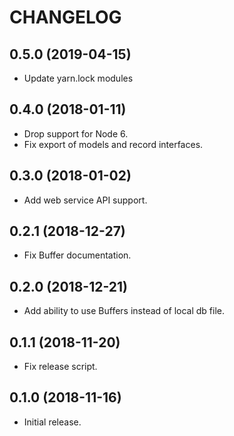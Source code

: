 CHANGELOG
=========

0.5.0 (2019-04-15)
------------------

* Update yarn.lock modules

0.4.0 (2018-01-11)
------------------

* Drop support for Node 6.
* Fix export of models and record interfaces.

0.3.0 (2018-01-02)
------------------

* Add web service API support.

0.2.1 (2018-12-27)
------------------

* Fix Buffer documentation.

0.2.0 (2018-12-21)
------------------

* Add ability to use Buffers instead of local db file.

0.1.1 (2018-11-20)
------------------

* Fix release script.

0.1.0 (2018-11-16)
------------------

* Initial release.
